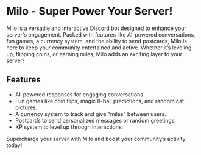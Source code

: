 # Milo - Super Power Your Server!

Milo is a versatile and interactive Discord bot designed to enhance your server's engagement. Packed with features like AI-powered conversations, fun games, a currency system, and the ability to send postcards, Milo is here to keep your community entertained and active. Whether it’s leveling up, flipping coins, or earning miles, Milo adds an exciting layer to your server!

## Features

- AI-powered responses for engaging conversations.
- Fun games like coin flips, magic 8-ball predictions, and random cat pictures.
- A currency system to track and give "miles" between users.
- Postcards to send personalized messages or random greetings.
- XP system to level up through interactions.

Supercharge your server with Milo and boost your community’s activity today!
